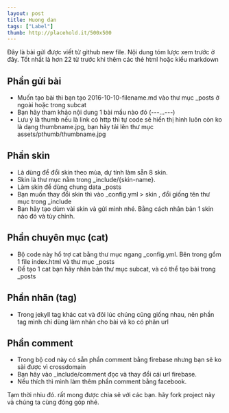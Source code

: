 ```yaml
---
layout: post
title: Huong dan
tags: ["Label"]
thumb: http://placehold.it/500x500
---
```

Đây là bài gửi được viết từ github new file. 
Nội dung tóm lược xem trước ở đây. Tốt nhất là hơn 22 từ trước khi thêm các thẻ html hoặc kiểu markdown
## Phần gửi bài
- Muốn tạo bài thì bạn tạo 2016-10-10-filename.md vào thư mục _posts ở ngoài hoặc trong subcat
- Bạn hãy tham khảo nội dung 1 bài mẩu nào đó (---...---)
- Lưu ý là thumb nếu là link có http thì tự code sẽ hiển thị hình luôn còn ko là dạng thumbname.jpg, bạn hãy tải
lên thư mục assets/pthumb/thumbname.jpg
## Phần skin
- Là dùng để đổi skin theo mùa, dự tính làm sẵn 8 skin.
- Skin là thư mục nằm trong _include/{skin-name}.
- Làm skin để dùng chung data _posts
- Bạn muốn thay đổi skin thì vào _config.yml > skin , đổi giống tên thư mục trong _include
- Bạn hãy tạo dùm vài skin và gửi mình nhé. Bằng cách nhân bản 1 skin nào đó và tùy chỉnh.
## Phần chuyên mục (cat)
- Bộ code này hổ trợ cat bằng thư mục ngang _config.yml. Bên trong gồm 1 file index.html và thư mục _posts
- Để tạo 1 cat bạn hãy nhân bản thư mục subcat, và có thể tạo bài trong _posts
## Phần nhãn (tag)
- Trong jekyll tag khác cat và đôi lúc chúng cũng giống nhau, nên phần tag mình chỉ dùng làm nhãn cho bài và ko có phân url
## Phần comment
- Trong bộ cod này có sẵn phần comment bằng firebase nhưng bạn sẽ ko sài được vì crossdomain
- Bạn hãy vào _include/comment đọc và thay đổi cái url firebase.
- Nếu thích thì mình làm thêm phần comment bằng facebook.

Tạm thời nhiu đó. rất mong được chia sẽ với các bạn. hãy fork project này và chúng ta cùng đóng góp nhé.
